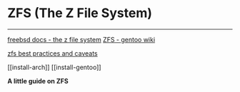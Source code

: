# ZFS (The Z File System)
---
[freebsd docs - the z file system](https://docs.freebsd.org/en/books/handbook/zfs/)
[ZFS - gentoo wiki](https://wiki.gentoo.org/wiki/ZFS)

[zfs best practices and caveats](https://bigstep.com/blog/zfs-best-practices-and-caveats)

[[install-arch]]
[[install-gentoo]]

__A little guide on ZFS__
